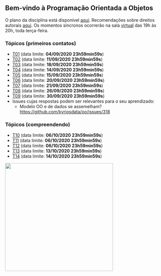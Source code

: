 ## Bem-vindo à Programação Orientada a Objetos

O plano da disciplina está disponível [aqui](./media/plano-poo.pdf). Recomendações sobre direitos autorais [aqui](./media/recomendacao-prograd.pdf). Os
momentos síncronos ocorrerão na sala [virtual](https://meet.google.com/lookup/awkznsp2o3) das 19h às 20h, toda terça-feira.

### Tópicos (primeiros contatos)

- [T01](topicos/01.md) (data limite: **04/09/2020 23h59min59s**)
- [T02](topicos/02.md) (data limite: **11/09/2020 23h59min59s**)
- [T03](topicos/03.md) (data limite: **18/09/2020 23h59min59s**)
- [T04](topicos/04.md) (data limite: **14/09/2020 23h59min59s**)
- [T05](topicos/05.md) (data limite: **15/09/2020 23h59min59s**)
- [T06](topicos/06.md) (data limite: **20/09/2020 23h59min59s**)
- [T07](topicos/07.md) (data limite: **21/09/2020 23h59min59s**)
- [T08](topicos/08.md) (data limite: **26/09/2020 23h59min59s**)
- [T09](topicos/09.md) (data limite: **30/09/2020 23h59min59s**)
- Issues cujas respostas podem ser relevantes para o seu aprendizado:
  - Modelo OO e de dados se assemelham? https://github.com/kyriosdata/oo/issues/318

### Tópicos (compreendendo)

- [T10](topicos/10.md) (data limite: **06/10/2020 23h59min59s**)
- [T11](topicos/11.md) (data limite: **06/10/2020 23h59min59s**)
- [T12](topicos/12.md) (data limite: **06/10/2020 23h59min59s**)
- [T13](topicos/13.md) (data limite: **13/10/2020 23h59min59s**)
- [T14](topicos/14.md) (data limite: **14/10/2020 23h59min59s**)

<img src="https://github.com/kyriosdata/oo/raw/master/media/flyier-poo.png" width="350">
